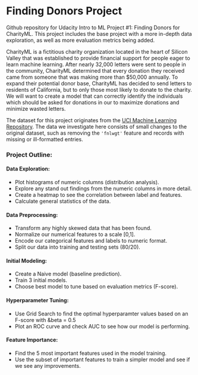 # Finding Donors Project
Github repository for Udacity Intro to ML Project #1: Finding Donors for CharityML. This project includes the base project with a more in-depth data exploration, as well as more evaluation metrics being added. 

CharityML is a fictitious charity organization located in the heart of Silicon Valley that was established to provide financial support for people eager to learn machine learning. After nearly 32,000 letters were sent to people in the community, CharityML determined that every donation they received came from someone that was making more than \$50,000 annually. To expand their potential donor base, CharityML has decided to send letters to residents of California, but to only those most likely to donate to the charity. We will want to create a model that can correctly identify the individuals which should be asked for donations in our to maximize donations and minimize wasted letters.

The dataset for this project originates from the [UCI Machine Learning Repository](https://archive.ics.uci.edu/ml/datasets/Census+Income). The data we investigate here consists of small changes to the original dataset, such as removing the `'fnlwgt'` feature and records with missing or ill-formatted entries.


### Project Outline:
#### Data Exploration:
- Plot histograms of numeric columns (distribution analysis).
- Explore any stand out findings from the numeric columns in more detail.
- Create a heatmap to see the correlation between label and features.
- Calculate general statistics of the data.

#### Data Preprocessing:
- Transform any highly skewed data that has been found.
- Normalize our numerical features to a scale [0,1].
- Encode our categorical features and labels to numeric format.
- Split our data into training and testing sets (80/20).

#### Initial Modeling:
- Create a Naive model (baseline prediction).
- Train 3 initial models.
- Choose best model to tune based on evaluation metrics (F-score).

#### Hyperparameter Tuning:
- Use Grid Search to find the optimal hyperparamter values based on an F-score with &beta = 0.5
- Plot an ROC curve and check AUC to see how our model is performing.

#### Feature Importance:
- Find the 5 most important features used in the model training.
- Use the subset of important features to train a simpler model and see if we see any improvements.
